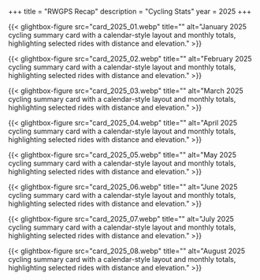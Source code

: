 +++
title = "RWGPS Recap"
description = "Cycling Stats"
year = 2025
+++


<div class="gallery-grid">
  
    
  {{< glightbox-figure src="card_2025_01.webp" title="" alt="January 2025 cycling summary card with a calendar-style layout and monthly totals, highlighting selected rides with distance and elevation." >}}
  
  {{< glightbox-figure src="card_2025_02.webp" title="" alt="February 2025 cycling summary card with a calendar-style layout and monthly totals, highlighting selected rides with distance and elevation." >}}
  
  {{< glightbox-figure src="card_2025_03.webp" title="" alt="March 2025 cycling summary card with a calendar-style layout and monthly totals, highlighting selected rides with distance and elevation." >}}
  
  {{< glightbox-figure src="card_2025_04.webp" title="" alt="April 2025 cycling summary card with a calendar-style layout and monthly totals, highlighting selected rides with distance and elevation." >}}
  
  {{< glightbox-figure src="card_2025_05.webp" title="" alt="May 2025 cycling summary card with a calendar-style layout and monthly totals, highlighting selected rides with distance and elevation." >}}
  
  {{< glightbox-figure src="card_2025_06.webp" title="" alt="June 2025 cycling summary card with a calendar-style layout and monthly totals, highlighting selected rides with distance and elevation." >}}
  
  {{< glightbox-figure src="card_2025_07.webp" title="" alt="July 2025 cycling summary card with a calendar-style layout and monthly totals, highlighting selected rides with distance and elevation." >}}
  
  {{< glightbox-figure src="card_2025_08.webp" title="" alt="August 2025 cycling summary card with a calendar-style layout and monthly totals, highlighting selected rides with distance and elevation." >}}
  
</div>
